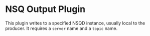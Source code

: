 # NSQ Output Plugin

This plugin writes to a specified NSQD instance, usually local to the producer. It requires
a `server` name and a `topic` name.